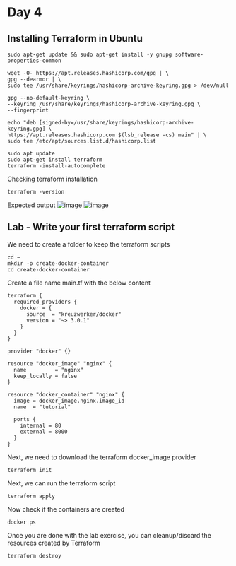 # Day 4

## Installing Terraform in Ubuntu
```
sudo apt-get update && sudo apt-get install -y gnupg software-properties-common

wget -O- https://apt.releases.hashicorp.com/gpg | \
gpg --dearmor | \
sudo tee /usr/share/keyrings/hashicorp-archive-keyring.gpg > /dev/null

gpg --no-default-keyring \
--keyring /usr/share/keyrings/hashicorp-archive-keyring.gpg \
--fingerprint

echo "deb [signed-by=/usr/share/keyrings/hashicorp-archive-keyring.gpg] \
https://apt.releases.hashicorp.com $(lsb_release -cs) main" | \
sudo tee /etc/apt/sources.list.d/hashicorp.list

sudo apt update
sudo apt-get install terraform
terraform -install-autocomplete
```

Checking terraform installation
```
terraform -version
```

Expected output
![image](https://github.com/user-attachments/assets/0bb2f24b-307d-429e-aa03-d6d3c9705269)
![image](https://github.com/user-attachments/assets/0a4a6e66-ce1d-494c-bf42-966135587b0f)


## Lab - Write your first terraform script

We need to create a folder to keep the terraform scripts
```
cd ~
mkdir -p create-docker-container
cd create-docker-container
```

Create a file name main.tf with the below content
```
terraform {
  required_providers {
    docker = {
      source  = "kreuzwerker/docker"
      version = "~> 3.0.1"
    }
  }
}

provider "docker" {}

resource "docker_image" "nginx" {
  name         = "nginx"
  keep_locally = false
}

resource "docker_container" "nginx" {
  image = docker_image.nginx.image_id
  name  = "tutorial"

  ports {
    internal = 80
    external = 8000
  }
}
```

Next, we need to download the terraform docker_image provider 
```
terraform init
```

Next, we can run the terraform script
```
terraform apply
```

Now check if the containers are created
```
docker ps
```

Once you are done with the lab exercise, you can cleanup/discard the resources created by Terraform 
```
terraform destroy
```

